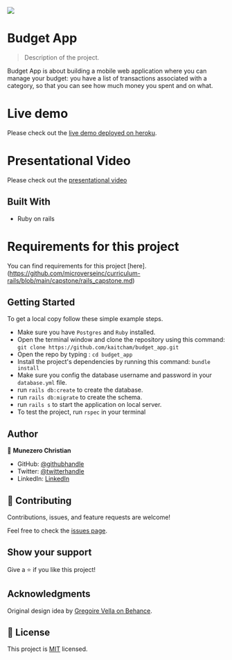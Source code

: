 ![](https://img.shields.io/badge/Microverse-blueviolet)

# Budget App

> Description of the project.

Budget App is about building a mobile web application where you can manage your budget: you have a list of transactions associated with a category, so that you can see how much money you spent and on what.
 
# Live demo 

Please check out the [live demo deployed on heroku](https://kaitchambudgetapp.herokuapp.com/).

# Presentational Video 

Please check out the [presentational video](https://www.loom.com/share/83c1edca15ad471385335cc681054b47)

## Built With

- Ruby on rails

# Requirements for this project

You can find requirements for this project [here].(https://github.com/microverseinc/curriculum-rails/blob/main/capstone/rails_capstone.md)

## Getting Started

To get a local copy follow these simple example steps. 
- Make sure you have `Postgres` and `Ruby` installed. 
- Open the terminal window and clone the repository using this command: `git clone https://github.com/kaitcham/budget_app.git` 
- Open the repo by typing : `cd budget_app`
- Install the project's dependencies by running this command: `bundle install` 
- Make sure you config the database username and password in your `database.yml` file.
- run `rails db:create` to create the database.
- run `rails db:migrate` to create the schema. 
- run `rails s` to start the application on local server. 
- To test the project, run `rspec` in your terminal

## Author

👤 **Munezero Christian**

- GitHub: [@githubhandle](https://github.com/kaitcham)
- Twitter: [@twitterhandle](https://twitter.com/kaitcham)
- LinkedIn: [LinkedIn](https://linkedin.com/in/kaitcham)

## 🤝 Contributing

Contributions, issues, and feature requests are welcome!

Feel free to check the [issues page](../../issues/).

## Show your support

Give a ⭐️ if you like this project!

## Acknowledgments

Original design idea by [Gregoire Vella on Behance](https://www.behance.net/gregoirevella).

## 📝 License

This project is [MIT](./MIT.md) licensed.
